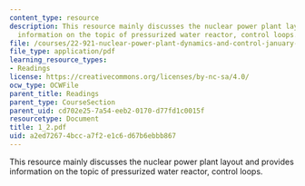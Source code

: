 ```yaml
---
content_type: resource
description: This resource mainly discusses the nuclear power plant layout and provides
  information on the topic of pressurized water reactor, control loops.
file: /courses/22-921-nuclear-power-plant-dynamics-and-control-january-iap-2006/a2ed72674bcca7f2e1c6d67b6ebbb867_1_2.pdf
file_type: application/pdf
learning_resource_types:
- Readings
license: https://creativecommons.org/licenses/by-nc-sa/4.0/
ocw_type: OCWFile
parent_title: Readings
parent_type: CourseSection
parent_uid: cd702e25-7a54-eeb2-0170-d77fd1c0015f
resourcetype: Document
title: 1_2.pdf
uid: a2ed7267-4bcc-a7f2-e1c6-d67b6ebbb867
---
```

This resource mainly discusses the nuclear power plant layout and provides information on the topic of pressurized water reactor, control loops.
